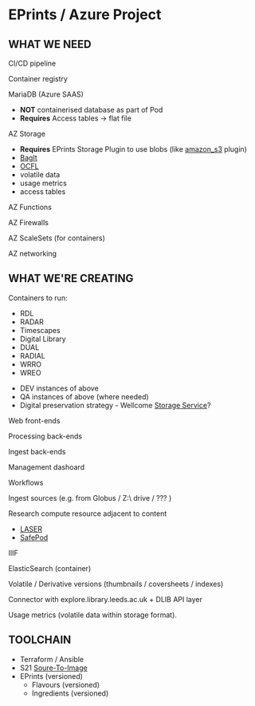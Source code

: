 EPrints / Azure Project
=======================

WHAT WE NEED
------------

CI/CD pipeline

Container registry

MariaDB (Azure SAAS)
* **NOT** containerised database as part of Pod
* **Requires** Access tables -> flat file

AZ Storage
* **Requires** EPrints Storage Plugin to use blobs (like [amazon_s3](http://bazaar.eprints.org/115/) plugin)
* [BagIt](https://en.wikipedia.org/wiki/BagIt)
* [OCFL](https://ocfl.io/)
* volatile data
* usage metrics
* access tables

AZ Functions

AZ Firewalls

AZ ScaleSets (for containers)

AZ networking

WHAT WE'RE CREATING
-------------------

Containers to run:
* RDL
* RADAR
* Timescapes
* Digital Library
* DUAL
* RADIAL
* WRRO
* WREO

+ DEV instances of above
+ QA instances of above (where needed)
+ Digital preservation strategy - Wellcome [Storage Service](https://github.com/wellcomecollection/storage-service)?

Web front-ends

Processing back-ends

Ingest back-ends

Management dashoard

Workflows

Ingest sources (e.g. from Globus / Z:\ drive / ??? )

Research compute resource adjacent to content
* [LASER](https://lida.leeds.ac.uk/laser/)
* [SafePod](https://safepodnetwork.ac.uk/)

IIIF

ElasticSearch (container)

Volatile / Derivative versions (thumbnails / coversheets / indexes)

Connector with explore.library.leeds.ac.uk + DLIB API layer

Usage metrics (volatile data within storage format).

TOOLCHAIN
---------

* Terraform / Ansible
* S21 [Soure-To-Image](https://github.com/openshift/source-to-image)
* EPrints (versioned)
  * Flavours (versioned)
  * Ingredients (versioned)

 
